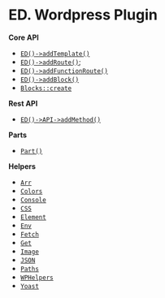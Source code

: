 # **ED. Wordpress Plugin**

**Core API**

- [`ED()->addTemplate()`](./docs/core/add-template.md)
- [`ED()->addRoute()`](./docs/core/add-route.md);
- [`ED()->addFunctionRoute()`](./core/add-function-route.md)
- [`ED()->addBlock()`](./docs/core/add-block.md)
- [`Blocks::create`](./docs/core/blocks-shortcut.md)

**Rest API**

- [`ED()->API->addMethod()`](./docs/core/api/add-method.md)

**Parts**

- [`Part()`](./docs/parts/parts.md)

**Helpers**

- [`Arr`](./docs/helpers/arr.md)
- [`Colors`](./docs/helpers/colors.md)
- [`Console`](./docs/helpers/console.md)
- [`CSS`](./docs/helpers/css.md)
- [`Element`](./docs/helpers/element.md)
- [`Env`](./docs/helpers/env.md)
- [`Fetch`](./docs/helpers/fetch.md)
- [`Get`](./docs/helpers/get.md)
- [`Image`](./docs/helpers/image.md)
- [`JSON`](./docs/helpers/json.md)
- [`Paths`](./docs/helpers/paths)
- [`WPHelpers`](./docs/helpers/wp.md)
- [`Yoast`](./docs/helpers/yoast.md)
